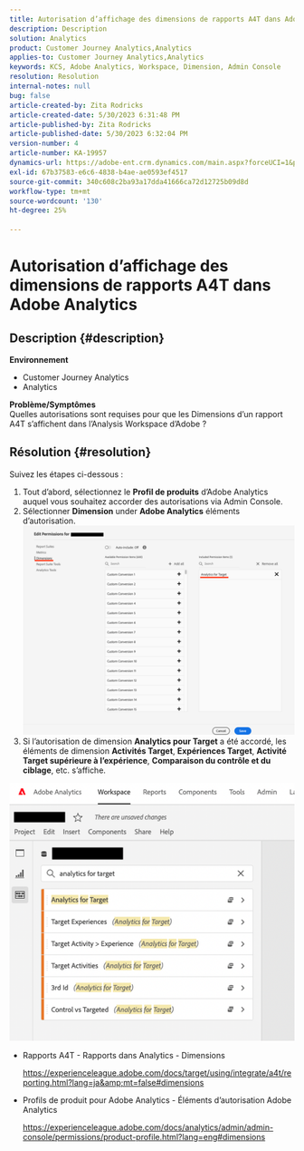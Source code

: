 ```yaml
---
title: Autorisation d’affichage des dimensions de rapports A4T dans Adobe Analytics
description: Description
solution: Analytics
product: Customer Journey Analytics,Analytics
applies-to: Customer Journey Analytics,Analytics
keywords: KCS, Adobe Analytics, Workspace, Dimension, Admin Console
resolution: Resolution
internal-notes: null
bug: false
article-created-by: Zita Rodricks
article-created-date: 5/30/2023 6:31:48 PM
article-published-by: Zita Rodricks
article-published-date: 5/30/2023 6:32:04 PM
version-number: 4
article-number: KA-19957
dynamics-url: https://adobe-ent.crm.dynamics.com/main.aspx?forceUCI=1&pagetype=entityrecord&etn=knowledgearticle&id=fc20e539-18ff-ed11-8f6e-6045bd006b25
exl-id: 67b37583-e6c6-4838-b4ae-ae0593ef4517
source-git-commit: 340c608c2ba93a17dda41666ca72d12725b09d8d
workflow-type: tm+mt
source-wordcount: '130'
ht-degree: 25%

---
```


# Autorisation d’affichage des dimensions de rapports A4T dans Adobe Analytics

## Description {#description}

<b>Environnement</b>
- Customer Journey Analytics
- Analytics

<b>Problème/Symptômes</b><br>Quelles autorisations sont requises pour que les Dimensions d’un rapport A4T s’affichent dans l’Analysis Workspace d’Adobe ?

## Résolution {#resolution}

Suivez les étapes ci-dessous :
1. Tout d’abord, sélectionnez le <b>Profil de produits</b> d’Adobe Analytics auquel vous souhaitez accorder des autorisations via Admin Console.
2. Sélectionner <b>Dimension</b> under <b>Adobe Analytics</b> éléments d’autorisation.\
   ![](assets/123b13c2-bb08-ed11-82e4-00224809a4ae.png)
3. Si l’autorisation de dimension <b>Analytics pour Target</b> a été accordé, les éléments de dimension <b>Activités Target</b>, <b>Expériences Target</b>, <b>Activité Target supérieure à l’expérience</b>, <b>Comparaison du contrôle et du ciblage</b>, etc. s’affiche.


![](assets/8b0bbd95-f4f5-ec11-bb3d-000d3a5b0d3b.png)

- Rapports A4T - Rapports dans Analytics - Dimensions

  https://experienceleague.adobe.com/docs/target/using/integrate/a4t/reporting.html?lang=ja&amp;mt=false#dimensions
- Profils de produit pour Adobe Analytics - Éléments d’autorisation Adobe Analytics

  https://experienceleague.adobe.com/docs/analytics/admin/admin-console/permissions/product-profile.html?lang=eng#dimensions
